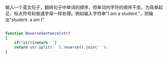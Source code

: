 
输入一个英文句子，翻转句子中单词的顺序，但单词内字符的顺序不变。为简单起见，标点符号和普通字母一样处理。例如输入字符串"I am a student."，则输出"student. a am I"

```js

function ReverseSentence(str)
{
    if(!str){return ''}
    return str.split(' ').reverse().join(' ');
}

```